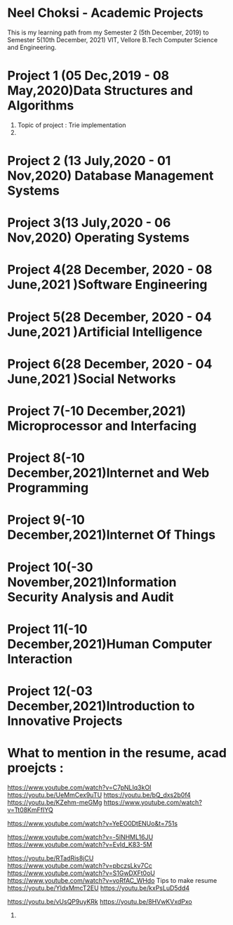 # Neel Choksi - Academic Projects
This is my learning path from my Semester 2 (5th December, 2019) to Semester 5(10th December, 2021) VIT, Vellore B.Tech Computer Science and Engineering.

# Project 1 (05 Dec,2019 - 08 May,2020)Data Structures and Algorithms


1. Topic of project : Trie implementation  
2.

# Project 2 (13 July,2020 - 01 Nov,2020) Database Management Systems

# Project 3(13 July,2020 - 06 Nov,2020) Operating Systems

# Project 4(28 December, 2020 - 08 June,2021 )Software Engineering

# Project 5(28 December, 2020 - 04 June,2021 )Artificial Intelligence

# Project 6(28 December, 2020 - 04 June,2021 )Social Networks

# Project 7(-10 December,2021) Microprocessor and Interfacing

# Project 8(-10 December,2021)Internet and Web Programming

# Project 9(-10 December,2021)Internet Of Things

# Project 10(-30 November,2021)Information Security Analysis and Audit

# Project 11(-10 December,2021)Human Computer Interaction

# Project 12(-03 December,2021)Introduction to Innovative Projects

# What to mention in the resume, acad proejcts :

https://www.youtube.com/watch?v=C7pNLIq3kOI
https://youtu.be/UeMmCex9uTU
https://youtu.be/bQ_dxs2b0f4
https://youtu.be/KZehm-meGMg
https://www.youtube.com/watch?v=Tt08KmFfIYQ

https://www.youtube.com/watch?v=YeEO0DtENUo&t=751s

https://www.youtube.com/watch?v=-5lNHML16JU
https://www.youtube.com/watch?v=EvId_K83-5M

https://youtu.be/RTadRis8jCU  
https://www.youtube.com/watch?v=pbczsLkv7Cc
https://www.youtube.com/watch?v=S1GwDXFt0oU
https://www.youtube.com/watch?v=voRfAC_WHdo
Tips to make resume
https://youtu.be/YIdxMmcT2EU
https://youtu.be/kxPsLuD5dd4

https://youtu.be/vUsQP9uyKRk
https://youtu.be/8HVwKVxdPxo


1.
